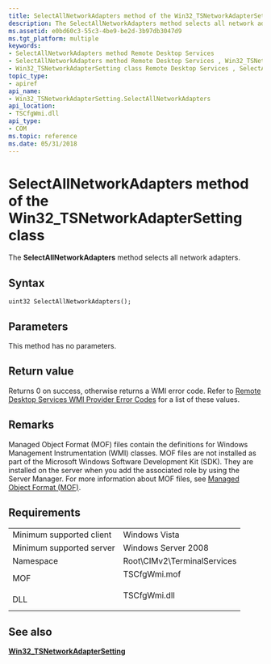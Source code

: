 ```yaml
---
title: SelectAllNetworkAdapters method of the Win32_TSNetworkAdapterSetting class
description: The SelectAllNetworkAdapters method selects all network adapters.
ms.assetid: e0bd60c3-55c3-4be9-be2d-3b97db3047d9
ms.tgt_platform: multiple
keywords:
- SelectAllNetworkAdapters method Remote Desktop Services
- SelectAllNetworkAdapters method Remote Desktop Services , Win32_TSNetworkAdapterSetting class
- Win32_TSNetworkAdapterSetting class Remote Desktop Services , SelectAllNetworkAdapters method
topic_type:
- apiref
api_name:
- Win32_TSNetworkAdapterSetting.SelectAllNetworkAdapters
api_location:
- TSCfgWmi.dll
api_type:
- COM
ms.topic: reference
ms.date: 05/31/2018
---
```


# SelectAllNetworkAdapters method of the Win32\_TSNetworkAdapterSetting class

The **SelectAllNetworkAdapters** method selects all network adapters.

## Syntax


```mof
uint32 SelectAllNetworkAdapters();
```



## Parameters

This method has no parameters.

## Return value

Returns 0 on success, otherwise returns a WMI error code. Refer to [Remote Desktop Services WMI Provider Error Codes](terminal-services-wmi-provider-error-codes.md) for a list of these values.

## Remarks

Managed Object Format (MOF) files contain the definitions for Windows Management Instrumentation (WMI) classes. MOF files are not installed as part of the Microsoft Windows Software Development Kit (SDK). They are installed on the server when you add the associated role by using the Server Manager. For more information about MOF files, see [Managed Object Format (MOF)](/windows/desktop/WmiSdk/managed-object-format--mof-).

## Requirements



|                                     |                                                                                         |
|-------------------------------------|-----------------------------------------------------------------------------------------|
| Minimum supported client<br/> | Windows Vista<br/>                                                                |
| Minimum supported server<br/> | Windows Server 2008<br/>                                                          |
| Namespace<br/>                | Root\\CIMv2\\TerminalServices<br/>                                                |
| MOF<br/>                      | <dl> <dt>TSCfgWmi.mof</dt> </dl> |
| DLL<br/>                      | <dl> <dt>TSCfgWmi.dll</dt> </dl> |



## See also

<dl> <dt>

[**Win32\_TSNetworkAdapterSetting**](win32-tsnetworkadaptersetting.md)
</dt> </dl>

 

